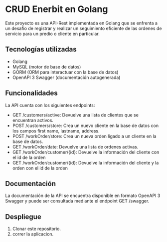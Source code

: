 # CRUD Enerbit en Golang
Este proyecto es una API-Rest implementada en Golang que se enfrenta a un desafio de registrar y realizar un seguimiento
eficiente de las ordenes de servicio para un predio o cliente en particular.
## Tecnologías utilizadas

- Golang
- MySQL (motor de base de datos)
- GORM (ORM para interactuar con la base de datos)
- OpenAPI 3 Swagger (documentación autogenerada)


## Funcionalidades
La API cuenta con los siguientes endpoints:

- GET /customers/active: Devuelve una lista de clientes que se encuentran activos.
- POST /customers/store: Crea un nuevo cliente en la base de datos con los campos first name, lastname, address.
- POST /workOrder/store: Crea un nueva orden ligado a un cliente en la base de datos.
- GET /workOrder/date: Devuelve una lista de ordenes activas.
- GET /workOrder/customer/{id}: Devuelve la información del cliente con el id de la orden
- GET /workOrder/customer/{id}: Devuelve la información del cliente y la orden con el id de la orden

## Documentación
La documentación de la API se encuentra disponible en formato OpenAPI 3 Swagger y puede ser consultada mediante el endpoint GET /swagger.

## Despliegue

1. Clonar este repositorio.
2. correr la aplicacion. 